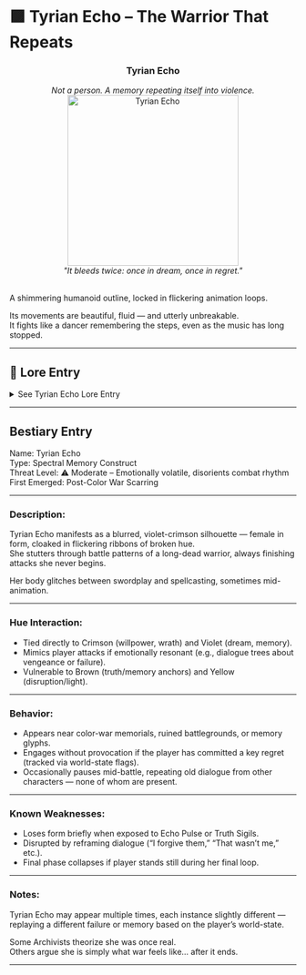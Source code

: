 
# 🟪 Tyrian Echo – The Warrior That Repeats

<div align="center">
  <h3>Tyrian Echo</h3>
  <i>Not a person. A memory repeating itself into violence.</i><br>
  <img src="../../assets/monsters/tyrian-echo.png" alt="Tyrian Echo" width="300"><br>
  <i>"It bleeds twice: once in dream, once in regret."</i><br><br>
</div>

A shimmering humanoid outline, locked in flickering animation loops.

Its movements are beautiful, fluid — and utterly unbreakable.  
It fights like a dancer remembering the steps, even as the music has long stopped.

---

## 🧠 Lore Entry

<details><summary>See Tyrian Echo Lore Entry</summary>

### Recovered field note – “Echoes Along the Violet Scar” by the Prismwalker Serael

> "We found her in the ruins where Violet turned back Crimson. 
> She moved before we saw her. 
> Not teleportation — just… already there."

> "I called out, thinking her one of the Order.   > She paused mid-swing, as if hearing something 
> — then completed the motion."

> "She fought like a dream — graceful, haunting, wrong.  
> Spells twisted between Crimson blades and Violet illusions, but not cleanly.  
> Like a child coloring between blood and reverie."

> "When I struck her, she shattered into fragments of me.  
> Things I’d said in anger. Places I didn’t go.  
> People I could have saved."

> "We left that ruin. She stayed behind.  
> Fighting the memory we brought with us."

</details>

---

## Bestiary Entry
Name: Tyrian Echo  
Type: Spectral Memory Construct  
Threat Level: ⚠️ Moderate – Emotionally volatile, disorients combat rhythm  
First Emerged: Post-Color War Scarring

---

### Description:

Tyrian Echo manifests as a blurred, violet-crimson silhouette 
— female in form, cloaked in flickering ribbons of broken hue.  
She stutters through battle patterns of a long-dead warrior, 
always finishing attacks she never begins.

Her body glitches between swordplay and spellcasting, sometimes mid-animation.

---

### Hue Interaction:
- Tied directly to Crimson (willpower, wrath) and Violet (dream, memory).
- Mimics player attacks if emotionally resonant (e.g., dialogue trees about vengeance or failure).
- Vulnerable to Brown (truth/memory anchors) and Yellow (disruption/light).

---

### Behavior:
- Appears near color-war memorials, ruined battlegrounds, or memory glyphs.
- Engages without provocation if the player has committed a key regret (tracked via world-state flags).
- Occasionally pauses mid-battle, repeating old dialogue from other characters — none of whom are present.

---

### Known Weaknesses:
- Loses form briefly when exposed to Echo Pulse or Truth Sigils.
- Disrupted by reframing dialogue (“I forgive them,” “That wasn’t me,” etc.).
- Final phase collapses if player stands still during her final loop.

---

### Notes:

Tyrian Echo may appear multiple times, each instance slightly different 
— replaying a different failure or memory based on the player’s world-state.

Some Archivists theorize she was once real.  
Others argue she is simply what war feels like… after it ends.

---


